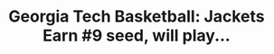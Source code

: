 ---
layout: post
title: "Georgia Tech Basketball: Jackets Earn #9 seed, will play..."
description: "Your ACC Champions are officially (finally) headed to..."
permalink: https://www.fromtherumbleseat.com/2021/3/14/22330637/georgia-tech-basketball-jackets-earn-9-seed-will-play-8-loyola-chicago-march-madness-ncaa-tournament
---